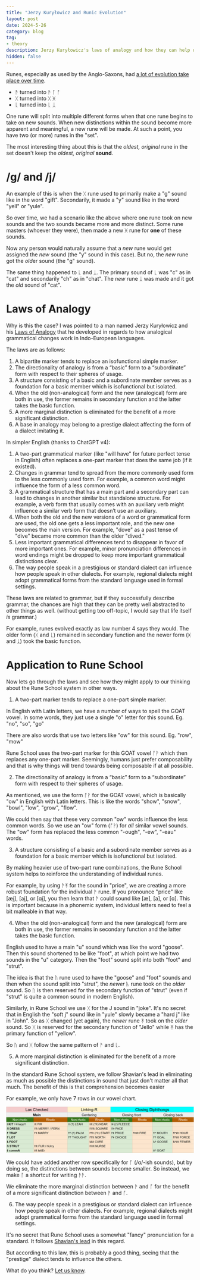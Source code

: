 ```yaml
---
title: "Jerzy Kuryłowicz and Runic Evolution"
layout: post
date: 2024-5-26
category: blog
tag:
- theory
description: Jerzy Kuryłowicz's laws of analogy and how they can help us understand the evolution of runes
hidden: false
---
```


Runes, especially as used by the Anglo-Saxons, had [a lot of evolution take place over time](https://www.youtube.com/watch?v=ll_TGiO--68).

- ᚫ turned into ᚫ ᚪ ᚩ
- ᚷ turned into ᚷ ᚸ
- ᚳ turned into ᚳ ᛣ

One rune will split into multiple different forms when that one rune begins to take on new sounds. When new distinctions within the sound become more apparent and meaningful, a new rune will be made. At such a point, you have two (or more) runes in the "set". 

The most interesting thing about this is that the *oldest, original* rune in the set doesn't keep the *oldest, original* **sound**.

# /g/ and /j/

An example of this is when the ᚷ rune used to primarily make a "g" sound like in the word "gift". Secondarily, it made a "y" sound like in the word "yell" or "yule".

So over time, we had a scenario like the above where one rune took on new sounds and the two sounds became more and more distinct. Some rune masters (whoever they were), then made a new ᚸ rune for **one** of these sounds.

Now any person would naturally assume that a *new* rune would get assigned the *new* sound (the "y" sound in this case). But no, the *new* rune got the *old*er sound (the "g" sound).

The same thing happened to ᚳ and ᛣ. The primary sound of ᚳ was "c" as in "cat" and secondarily "ch" as in "chat". The *new* rune ᛣ was made and it got the *old* sound of "cat".

# Laws of Analogy

Why is this the case? I was pointed to a man named Jerzy Kuryłowicz and his [Laws of Analogy](https://en.wikipedia.org/wiki/Jerzy_Kury%C5%82owicz#Laws_of_analogy) that he developed in regards to how analogical grammatical changes work in Indo-European languages.

The laws are as follows:

1. A bipartite marker tends to replace an isofunctional simple marker.
2. The directionality of analogy is from a “basic” form to a “subordinate” form with respect to their spheres of usage.
3. A structure consisting of a basic and a subordinate member serves as a foundation for a basic member which is isofunctional but isolated.
4. When the old (non-analogical) form and the new (analogical) form are both in use, the former remains in secondary function and the latter takes the basic function.
5. A more marginal distinction is eliminated for the benefit of a more significant distinction.
6. A base in analogy may belong to a prestige dialect affecting the form of a dialect imitating it.

In simpler English (thanks to ChatGPT v4):

1. A two-part grammatical marker (like "will have" for future perfect tense in English) often replaces a one-part marker that does the same job (if it existed).
2. Changes in grammar tend to spread from the more commonly used form to the less commonly used form. For example, a common word might influence the form of a less common word.
3. A grammatical structure that has a main part and a secondary part can lead to changes in another similar but standalone structure. For example, a verb form that usually comes with an auxiliary verb might influence a similar verb form that doesn’t use an auxiliary.
4. When both the old and the new versions of a word or grammatical form are used, the old one gets a less important role, and the new one becomes the main version. For example, "dove" as a past tense of "dive" became more common than the older "dived."
5. Less important grammatical differences tend to disappear in favor of more important ones. For example, minor pronunciation differences in word endings might be dropped to keep more important grammatical distinctions clear.
6. The way people speak in a prestigious or standard dialect can influence how people speak in other dialects. For example, regional dialects might adopt grammatical forms from the standard language used in formal settings.

These laws are related to grammar, but if they successfully describe grammar, the chances are high that they can be pretty well abstracted to other things as well. (without getting too off-topic, I would say that life itself *is* grammar.)

For example, runes evolved exactly as law number 4 says they would. The older form (ᚷ and ᚳ) remained in secondary function and the newer form (ᚸ and ᛣ) took the basic function.

# Application to Rune School

Now lets go through the laws and see how they might apply to our thinking about the Rune School system in other ways.

1. A two-part marker tends to replace a one-part simple marker.

In English with Latin letters, we have a number of ways to spell the GOAT vowel. In some words, they just use a single "o" letter for this sound. Eg. "no", "so", "go"

There are also words that use two letters like "ow" for this sound. Eg. "row", "mow"

Rune School uses the two-part marker for this GOAT vowel ᚩᚹ which then replaces any one-part marker. Seemingly, humans just prefer composability and that is why things will trend towards being composable if at all possible.

2. The directionality of analogy is from a “basic” form to a “subordinate” form with respect to their spheres of usage.

As mentioned, we use the form ᚩᚹ for the GOAT vowel, which is basically "ow" in English with Latin letters. This is like the words "show", "snow", "bowl", "low", "grow", "flow". 

We could then say that these very common "ow" words influence the less common words. So we use an "ow" form (ᚩᚹ) for *all* similar vowel sounds. The "ow" form has replaced the less common "-ough", "-ew", "-eau" words.

3. A structure consisting of a basic and a subordinate member serves as a foundation for a basic member which is isofunctional but isolated.

By making heavier use of two-part rune combinations, the Rune School system helps to reinforce the understanding of individual runes. 

For example, by using ᚫᛡ for the sound in "price", we are creating a more robust foundation for the individual ᚫ rune. If you pronounce "price" like \[æi̯\], \[ai̯\], or \[ɑi̯\], you then learn that ᚫ could sound like \[æ\], \[a\], or \[ɑ\]. This is important because in a phonemic system, individual letters need to feel a bit malleable in that way.

4. When the old (non-analogical) form and the new (analogical) form are both in use, the former remains in secondary function and the latter takes the basic function.

English used to have a main "u" sound which was like the word "goose". Then this sound shortened to be like "foot", at which point we had two sounds in the "u" category. Then the "foot" sound split into both "foot" and "strut".

The idea is that the ᚢ rune used to have the "goose" and "foot" sounds and then when the sound split into "strut", the *newer* ᚣ rune took on the *older* sound. So ᚢ is then reserved for the secondary function of "strut" (even if "strut" is quite a common sound in modern English).

Similarly, in Rune School we use ᚷ for the J sound in "joke". It's no secret that in English the "soft j" sound like in "yule" slowly became a "hard j" like in "John". So as ᚷ changed (yet again), the *newer* rune ᛡ took on the *older* sound. So ᚷ is reserved for the secondary function of "Jello" while ᛡ has the primary function of "yellow".

So ᚢ and ᚷ follow the same pattern of ᚫ and ᚳ.

5. A more marginal distinction is eliminated for the benefit of a more significant distinction.

In the standard Rune School system, we follow Shavian's lead in eliminating as much as possible the distinctions in sound that just don't matter all that much. The benefit of this is that comprehension becomes easier

For example, we only have 7 rows in our vowel chart.

![Rune School Lexical Sets](/assets/images/RuneSchoolLexicalSets.png)

We could have added another row specifically for ᚪ (/ɑ/-ish sounds), but by doing so, the distinctions between sounds become smaller. So instead, we make ᚪ a shortcut for writing ᚫᚫ. 

We eliminate the more marginal distinction between ᚫ and ᚪ for the benefit of a more significant distinction between ᚫ and ᚩ. 

6. The way people speak in a prestigious or standard dialect can influence how people speak in other dialects. For example, regional dialects might adopt grammatical forms from the standard language used in formal settings.

It's no secret that Rune School uses a somewhat "fancy" pronunciation for a standard. It follows [Shavian's lead](https://readlex.pythonanywhere.com/spellingprinciples/) in this regard.

But according to this law, this is probably a good thing, seeing that the "prestige" dialect tends to influence the others. 

What do you think? [Let us know](https://discord.gg/BThW4fxAwN).
